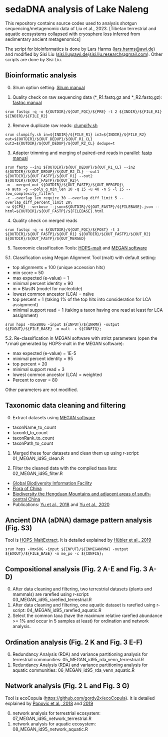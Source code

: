 # sedaDNA analysis of Lake Naleng
This repository contains source codes used to analysis shotgun sequencing/metagenomic data of Liu et al., 2023. [Tibetan terrestrial and aquatic ecosystems collapsed with cryosphere loss inferred from sedimentary ancient metagenomics] 

The script for bioinformatics is done by Lars Harms (lars.harms@awi.de) and modified by Sisi Liu (sisi.liu@awi.de/sisi.liu.research@gmail.com). Other scripts are done by Sisi Liu.

## Bioinformatic analysis

0. Slrum option setting: [Slrum manual](https://slurm.schedmd.com/sbatch.html)

1. Quality check on raw sequencing data (*_R1.fastq.gz and *_R2.fastq.gz): [fastqc manual](https://www.bioinformatics.babraham.ac.uk/projects/fastqc/)
```
srun fastqc -q -o ${OUTDIR}/${OUT_FQC}/${PRE} -t 2 ${INDIR}/${FILE_R1} ${INDIR}/${FILE_R2}

```
2. Remove duplicate raw reads: [clumpify.sh](https://github.com/BioInfoTools/BBMap/blob/master/sh/clumpify.sh)
```
srun clumpify.sh in=${INDIR}/${FILE_R1} in2=${INDIR}/${FILE_R2} out=${OUTDIR}/${OUT_DEDUP}/${OUT_R1_CL} out2=${OUTDIR}/${OUT_DEDUP}/${OUT_R2_CL} dedupe=t

```
3. Adapter trimming and merging of paired-end reads in parallel: [fastp manual](https://github.com/OpenGene/fastp#merge-pe-reads)
```
srun fastp --in1 ${OUTDIR}/${OUT_DEDUP}/${OUT_R1_CL} --in2 ${OUTDIR}/${OUT_DEDUP}/${OUT_R2_CL} --out1 ${OUTDIR}/${OUT_FASTP}/${OUT_R1} --out2 ${OUTDIR}/${OUT_FASTP}/${OUT_R2}\
-m --merged_out ${OUTDIR}/${OUT_FASTP}/${OUT_MERGED}\
-a auto -g --poly_g_min_len 10 -q 15 -u 40 -n 5 -l 15 --low_complexity_filter\
-c --overlap_len_require 30 --overlap_diff_limit 5 --overlap_diff_percent_limit 20\
-w ${CPU} --verbose --json=${OUTDIR}/${OUT_FASTP}/${FILEBASE}.json --html=${OUTDIR}/${OUT_FASTP}/${FILEBASE}.html
```
4. Quality check on merged reads
```
srun fastqc -q -o ${OUTDIR}/${OUT_FQC}/${POST} -t 3 ${OUTDIR}/${OUT_FASTP}/${OUT_R1} ${OUTDIR}/${OUT_FASTP}/${OUT_R2} ${OUTDIR}/${OUT_FASTP}/${OUT_MERGED}

```
5. Taxonomic classification 
Tools: [HOPS-malt](https://github.com/rhuebler/HOPS) and [MEGAN software](https://uni-tuebingen.de/fakultaeten/mathematisch-naturwissenschaftliche-fakultaet/fachbereiche/informatik/lehrstuehle/algorithms-in-bioinformatics/software/megan6/) 

5.1. Classification using Megan Alignment Tool (malt) with default setting: 
- top alignments = 100 (unique accession hits)
- min score = 50
- max expected (e-value) = 1
- minimal percent identity = 90 
- m = BlastN (model for nucleotide)
- lowest common ancestor (LCA) = naïve
- top percent = 1 (taking 1% of the top hits into consideration for LCA assignment) 
- minimal support read = 1 (taking a taxon having one read at least for LCA assignment)
```
srun hops -Xmx800G -input ${INPUT}/${INRMA} -output ${EXOUT}/${FILE_BASE} -m malt -c ${CONFIG};
```
5.2. Re-classification in MEGAN software with strict parameters (open the *.rma6 generated by HOPS-malt in the MEGAN software): 
- max expected (e-value) = 1E-5
- minimal percent identity = 95
- top percent = 20
- minimal support read = 3
- lowest common ancestor (LCA) = weighted
- Percent to cover = 80

Other parameters are not modified.

## Taxonomic data cleaning and filtering
0. Extract datasets using [MEGAN software](https://uni-tuebingen.de/fakultaeten/mathematisch-naturwissenschaftliche-fakultaet/fachbereiche/informatik/lehrstuehle/algorithms-in-bioinformatics/software/megan6/)
- taxonName_to_count 
- taxonId_to_count 
- taxonRank_to_count
- taxonPath_to_count

1. Merged these four datasets and clean them up using r-script: 01_MEGAN_id95_clean.R 

2. Filter the cleaned data with the compiled taxa lists: 02_MEGAN_id95_filter.R
- [Global Biodiversity Information Facility](https://www.gbif.org/)
- [Flora of China](http://www.efloras.org/flora_page.aspx?flora_id=2)
- [Biodiversity the Hengduan Mountains and adjacent areas of south-central China](http://hengduan.huh.harvard.edu/fieldnotes)
- Publications: [Yu et al., 2018](https://onlinelibrary.wiley.com/doi/10.1111/ddi.12847) and [Yu et al., 2020](https://www.frontiersin.org/articles/10.3389/fevo.2020.00136/full)

## Ancient DNA (aDNA) damage pattern analysis (Fig. S3)
Tool is [HOPS-MaltExtract](https://github.com/rhuebler/MaltExtract). It is detailed explained by [Hübler et al., 2019](https://genomebiology.biomedcentral.com/articles/10.1186/s13059-019-1903-0)

```
srun hops -Xmx60G -input ${INPUT}/${INMEGANRMA} -output ${EXOUT}/${FILE_BASE} -m me_po -c ${CONFIG};
```

## Compositional analysis (Fig. 2 A-E and Fig. 3 A-D)
0. After data cleaning and filtering, two terrestrial datasets (plants and mammals) are rarefied using r-script: 03_MEGAN_id95_rarefied_terrestrial.R
1. After data cleaning and filtering, one aquatic dataset is rarefied using r-script: 04_MEGAN_id95_rarefied_aquatic.R
2. Select the common taxa (have the maximum relative rarefied abundance >= 1% and occur in 5 samples at least) for ordination and network analysis.

## Ordination analysis (Fig. 2 K and Fig. 3 E-F)
0. Redundancy Analysis (RDA) and variance partitioning analysis for terrestrial communities: 05_MEGAN_id95_rda_venn_terrestrial.R
1. Redundancy Analysis (RDA) and variance partitioning analysis for aquatic communities: 06_MEGAN_id95_rda_venn_aquatic.R

## Network analysis (Fig. 2 L and Fig. 3 G)
Tool is ecoCopula (https://github.com/gordy2x/ecoCopula). It is detailed explained by [Popovic et al., 2018](https://www.sciencedirect.com/science/article/pii/S0047259X17307522?via%3Dihub) and [2019](https://besjournals.onlinelibrary.wiley.com/doi/10.1111/2041-210X.13247)

0. network analysis for terrestrial ecosystem: 07_MEGAN_id95_network_terrestrial.R
1. network analysis for aquatic ecosystem: 08_MEGAN_id95_network_aquatic.R
